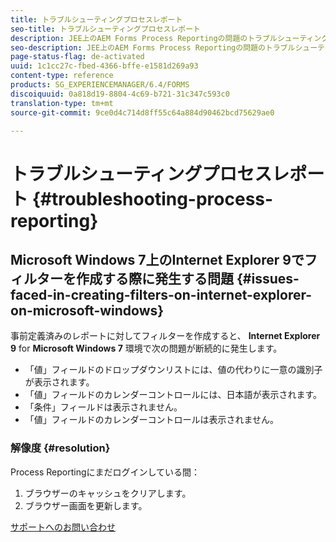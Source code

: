 ```yaml
---
title: トラブルシューティングプロセスレポート
seo-title: トラブルシューティングプロセスレポート
description: JEE上のAEM Forms Process Reportingの問題のトラブルシューティング
seo-description: JEE上のAEM Forms Process Reportingの問題のトラブルシューティング
page-status-flag: de-activated
uuid: 1c1cc27c-fbed-4366-bffe-e1581d269a93
content-type: reference
products: SG_EXPERIENCEMANAGER/6.4/FORMS
discoiquuid: 0a818d19-8804-4c69-b721-31c347c593c0
translation-type: tm+mt
source-git-commit: 9ce0d4c714d8ff55c64a884d90462bcd75629ae0

---
```



# トラブルシューティングプロセスレポート {#troubleshooting-process-reporting}

## Microsoft Windows 7上のInternet Explorer 9でフィルターを作成する際に発生する問題 {#issues-faced-in-creating-filters-on-internet-explorer-on-microsoft-windows}

事前定義済みのレポートに対してフィルターを作成すると、 **Internet Explorer 9** for **Microsoft Windows 7** 環境で次の問題が断続的に発生します。

* 「値」フィールドのドロップダウンリストには、値の代わりに一意の識別子が表示されます。
* 「値」フィールドのカレンダーコントロールには、日本語が表示されます。
* 「条件」フィールドは表示されません。
* 「値」フィールドのカレンダーコントロールは表示されません。

### 解像度 {#resolution}

Process Reportingにまだログインしている間：

1. ブラウザーのキャッシュをクリアします。
1. ブラウザー画面を更新します。

[サポートへのお問い合わせ](https://www.adobe.com/account/sign-in.supportportal.html)
